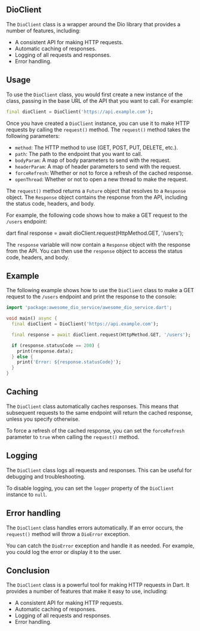 ## DioClient

The `DioClient` class is a wrapper around the Dio library that provides a number of features, including:

* A consistent API for making HTTP requests.
* Automatic caching of responses.
* Logging of all requests and responses.
* Error handling.

## Usage

To use the `DioClient` class, you would first create a new instance of the class, passing in the base URL of the API that you want to call. For example:

```dart
final dioClient = DioClient('https://api.example.com');
```

Once you have created a `DioClient` instance, you can use it to make HTTP requests by calling the `request()` method. The `request()` method takes the following parameters:

* `method`: The HTTP method to use (GET, POST, PUT, DELETE, etc.).
* `path`: The path to the endpoint that you want to call.
* `bodyParam`: A map of body parameters to send with the request.
* `headerParam`: A map of header parameters to send with the request.
* `forceRefresh`: Whether or not to force a refresh of the cached response.
* `openThread`: Whether or not to open a new thread to make the request.

The `request()` method returns a `Future` object that resolves to a `Response` object. The `Response` object contains the response from the API, including the status code, headers, and body.

For example, the following code shows how to make a GET request to the `/users` endpoint:

dart
final response = await dioClient.request(HttpMethod.GET, '/users');


The `response` variable will now contain a `Response` object with the response from the API. You can then use the `response` object to access the status code, headers, and body.

## Example

The following example shows how to use the `DioClient` class to make a GET request to the `/users` endpoint and print the response to the console:

``` dart
import 'package:awesome_dio_service/awesome_dio_service.dart';

void main() async {
  final dioClient = DioClient('https://api.example.com');

  final response = await dioClient.request(HttpMethod.GET, '/users');

  if (response.statusCode == 200) {
    print(response.data);
  } else {
    print('Error: ${response.statusCode}');
  }
}
```

## Caching

The `DioClient` class automatically caches responses. This means that subsequent requests to the same endpoint will return the cached response, unless you specify otherwise.

To force a refresh of the cached response, you can set the `forceRefresh` parameter to `true` when calling the `request()` method.

## Logging

The `DioClient` class logs all requests and responses. This can be useful for debugging and troubleshooting.

To disable logging, you can set the `logger` property of the `DioClient` instance to `null`.

## Error handling

The `DioClient` class handles errors automatically. If an error occurs, the `request()` method will throw a `DioError` exception.

You can catch the `DioError` exception and handle it as needed. For example, you could log the error or display it to the user.

## Conclusion

The `DioClient` class is a powerful tool for making HTTP requests in Dart. It provides a number of features that make it easy to use, including:

* A consistent API for making HTTP requests.
* Automatic caching of responses.
* Logging of all requests and responses.
* Error handling.
